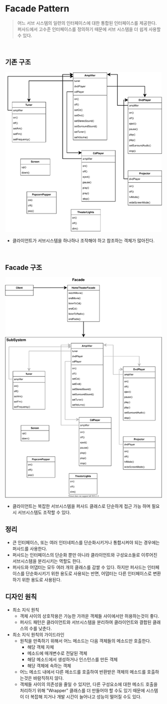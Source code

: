 # Facade Pattern

> 어느 서브 시스템의 일련의 인터페이스에 대한 통합된 인터페이스를 제공한다. 퍼사드에서 고수준 인터페이스를 정의하기 때문에 서브 시스템을 더 쉽게 사용할 수 있다.

<br>

## 기존 구조

![home_theater_structure](../../../res/home_theater_structure.svg)

- 클라이언트가 서브시스템을 하나하나 조작해야 하고 참조하는 객체가 많아진다.

<br>

## Facade 구조
![facade_pattern](../../../res/facade_pattern.svg)

- 클라이언트는 복잡한 서브시스템을 퍼사드 클래스로 단순하게 접근 가능 하며 필요시 서브시스템도 조작할 수 있다.<br>

## 정리

- 큰 인터페이스, 또는 여러 인터네피스를 단순화시키거나 통합시켜야 되는 경우에는 퍼사드를 사용한다.
- 퍼사드는 인터페이스의 단순화 뿐만 아니라 클라이언트와 구성요소들로 이루어진 서브시스템을 분리시키는 역할도 한다.
- 퍼사드와 어댑터는 모두 여러 개의 클래스를 감쌀 수 있다. 하지만 퍼사드는 인터페이스를 단순화시키기 위한 용도로 사용되는 반면, 어댑터는 다른 인터페이스로 변환하기 위한 용도로 사용된다.<br>

## 디자인 원칙

- 최소 지식 원칙
  - 객체 사이의 상호작용은 가능한 가까운 객체들 사이에서만 허용하는것이 좋다.
  - 퍼사드 패턴은 클라이언트와 서브시스템을 분리하여 클라이언트와 결합된 클래스의 수를 낮춘다.
- 최소 지식 원칙의 가이드라인
  - 원칙을 만족하기 위해서 어느 메소드는 다음 객체들의 메소드만 호출한다.
    - 해당 객체 자체
    - 메소드에 매개변수로 전달된 객체
    - 해당 메소드에서 생성하거나 인스턴스를 만든 객체
    - 해당 객체에 속하는 객체
  - 어느 메소드 내에서 다른 메소드를 호출하여 반환받은 객체의 메소드를 호출하는것은 바람직하지 않다.
  - 객체들 사이의 의존성을 줄일 수 있지만, 다른 구성요소에 대한 메소드 호출을 처리하기 위해 "Wrapper" 클래스를 더 만들어야 할 수도 있기 때문에 시스템이 더 복잡해 지거나 개발 시간이 늘어나고 성능이 떨어질 수도 있다.
